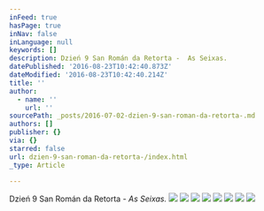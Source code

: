 ```yaml
---
inFeed: true
hasPage: true
inNav: false
inLanguage: null
keywords: []
description: Dzień 9 San Román da Retorta -  As Seixas.
datePublished: '2016-08-23T10:42:40.873Z'
dateModified: '2016-08-23T10:42:40.214Z'
title: ''
author:
  - name: ''
    url: ''
sourcePath: _posts/2016-07-02-dzien-9-san-roman-da-retorta-.md
authors: []
publisher: {}
via: {}
starred: false
url: dzien-9-san-roman-da-retorta-/index.html
_type: Article

---
```

Dzień 9 San Román da Retorta - _As Seixas._
![](https://the-grid-user-content.s3-us-west-2.amazonaws.com/7457bf30-73c0-40a1-a91e-94355c4f3ca2.jpg)
![](https://the-grid-user-content.s3-us-west-2.amazonaws.com/d3bc1a90-e414-4ae6-b731-87d758452fd6.jpg)
![](https://the-grid-user-content.s3-us-west-2.amazonaws.com/173e5d95-c2d6-4441-9581-079aaa213870.jpg)
![](https://the-grid-user-content.s3-us-west-2.amazonaws.com/f78cca38-51bf-4154-a834-e9e0459ccb3e.jpg)
![](https://the-grid-user-content.s3-us-west-2.amazonaws.com/7bbcb7e7-a8bb-448b-bd56-f48101a481d0.jpg)
![](https://the-grid-user-content.s3-us-west-2.amazonaws.com/9427f796-4d6f-4147-b4b6-d84d28705aaf.jpg)
![](https://the-grid-user-content.s3-us-west-2.amazonaws.com/0ef844c2-3f21-4bbb-98a2-43e501bfdf4e.jpg)
![](https://the-grid-user-content.s3-us-west-2.amazonaws.com/c443e154-2633-4c7e-91fc-d362395f24a4.jpg)